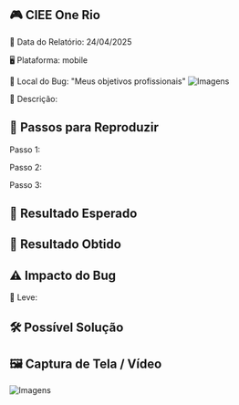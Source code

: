## 🎮 CIEE One Rio 

📅 Data do Relatório: 24/04/2025 

🖥️ Plataforma: mobile

📍 Local do Bug:  "Meus objetivos profissionais"
![Imagens](https://github.com/Pedr0-Raposo/Portfolio_QA/blob/main/Bugs%20Relatados/imagens/CIEELocal.jpg)

📝 Descrição: 

## 🔄 Passos para Reproduzir 

Passo 1:

Passo 2: 

Passo 3:

## 🎯 Resultado Esperado 



## 🚨 Resultado Obtido 



## ⚠ Impacto do Bug 

🔹 Leve: 

## 🛠 Possível Solução 



## 🖼️ Captura de Tela / Vídeo 

![Imagens]()




